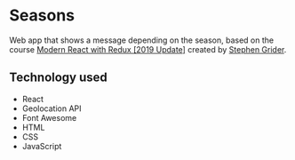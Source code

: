 # Seasons

Web app that shows a message depending on the season, based on the course [Modern React with Redux [2019 Update]](https://www.udemy.com/react-redux/) created by [Stephen Grider](https://github.com/StephenGrider).

## Technology used

- React
- Geolocation API
- Font Awesome
- HTML
- CSS
- JavaScript